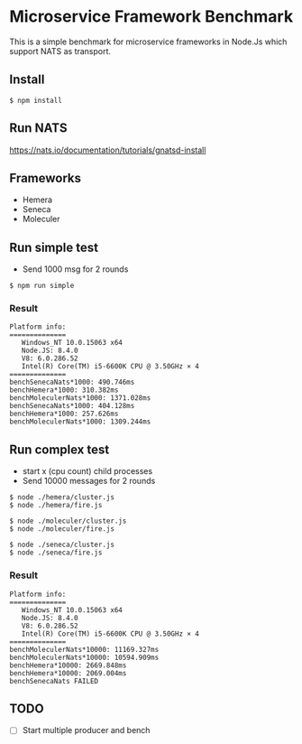 # Microservice Framework Benchmark
This is a simple benchmark for microservice frameworks in Node.Js which support NATS as transport.

## Install

```
$ npm install
```

## Run NATS

https://nats.io/documentation/tutorials/gnatsd-install

## Frameworks

- Hemera
- Seneca
- Moleculer

## Run simple test
- Send 1000 msg for 2 rounds

```
$ npm run simple
```

### Result
```
Platform info:
==============
   Windows_NT 10.0.15063 x64
   Node.JS: 8.4.0
   V8: 6.0.286.52
   Intel(R) Core(TM) i5-6600K CPU @ 3.50GHz × 4
==============
benchSenecaNats*1000: 490.746ms
benchHemera*1000: 310.382ms
benchMoleculerNats*1000: 1371.028ms
benchSenecaNats*1000: 404.128ms
benchHemera*1000: 257.626ms
benchMoleculerNats*1000: 1309.244ms
```

## Run complex test

- start x (cpu count) child processes
- Send 10000 messages for 2 rounds

```
$ node ./hemera/cluster.js
$ node ./hemera/fire.js

$ node ./moleculer/cluster.js
$ node ./moleculer/fire.js

$ node ./seneca/cluster.js
$ node ./seneca/fire.js
```

### Result
```
Platform info:
==============
   Windows_NT 10.0.15063 x64
   Node.JS: 8.4.0
   V8: 6.0.286.52
   Intel(R) Core(TM) i5-6600K CPU @ 3.50GHz × 4
==============
benchMoleculerNats*10000: 11169.327ms
benchMoleculerNats*10000: 10594.909ms
benchHemera*10000: 2669.848ms
benchHemera*10000: 2069.004ms
benchSenecaNats FAILED
```

## TODO

- [ ] Start multiple producer and bench
